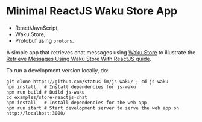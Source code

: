 # Minimal ReactJS Waku Store App

- React/JavaScript,
- Waku Store,
- Protobuf using `protons`.

A simple app that retrieves chat messages using [Waku Store](https://rfc.vac.dev/spec/13/)
to illustrate the [Retrieve Messages Using Waku Store With ReactJS guide](/guides/reactjs-store.md).

To run a development version locally, do:

```shell
git clone https://github.com/status-im/js-waku/ ; cd js-waku
npm install   # Install dependencies for js-waku
npm run build # Build js-waku
cd examples/store-reactjs-chat
npm install   # Install dependencies for the web app
npm run start # Start development server to serve the web app on http://localhost:3000/
```
